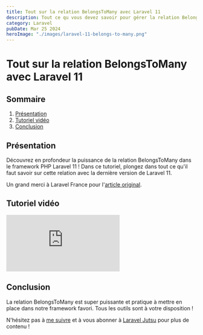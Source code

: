 ```yaml
---
title: Tout sur la relation BelongsToMany avec Laravel 11
description: Tout ce qu vous devez savoir pour gérer la relation BelongsToMany comme un pro avec Laravel 11
category: Laravel
pubDate: Mar 25 2024
heroImage: "./images/laravel-11-belongs-to-many.png"
---
```


# Tout sur la relation BelongsToMany avec Laravel 11

## Sommaire
1. [Présentation](#presentation)
2. [Tutoriel vidéo](#tutorielvideo)
3. [Conclusion](#conclusion)

## Présentation <a name="presentation"></a>

Découvrez en profondeur la puissance de la relation BelongsToMany dans le framework PHP Laravel 11 ! Dans ce tutoriel, plongez dans tout ce qu'il faut savoir sur cette relation avec la dernière version de Laravel 11.

Un grand merci à Laravel France pour l'[article original](https://laravel-france.com/posts/maitrisez-les-relations-belongs-to-many-avec-la-methode-attach).

## Tutoriel vidéo <a name="tutorielvideo"></a>

<iframe class="w-full aspect-video rounded-md" src="https://www.youtube.com/embed/EsxRimO9fZY" frameborder="0" allowfullscreen></iframe>

## Conclusion <a name="conclusion"></a>

La relation BelongsToMany est super puissante et pratique à mettre en place dans notre framework favori. Tous les outils sont à votre disposition !

N'hésitez pas à [me suivre](https://twitter.com/LaravelJutsu) et à vous abonner à [Laravel Jutsu](https://www.youtube.com/@LaravelJutsu) pour plus de contenu !